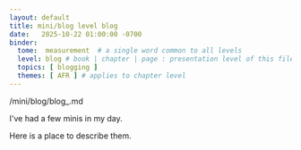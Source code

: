 ```yaml
---
layout: default
title: mini/blog level blog
date:   2025-10-22 01:00:00 -0700
binder:
  tome:  measurement  # a single word common to all levels
  level: blog # book | chapter | page : presentation level of this file.
  topics: [ blogging ]
  themes: [ AFR ] # applies to chapter level
---
```


/mini/blog/blog_.md

I've had a few minis in my day.

Here is a place to describe them.
